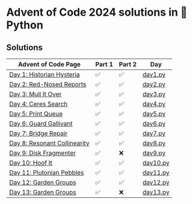 # Advent of Code 2024 solutions in 🐍 Python

## Solutions

| Advent of Code Page                                                 | Part 1 | Part 2 | Day                      |
|---------------------------------------------------------------------|--------|--------|--------------------------|
| [Day 1: Historian Hysteria](https://adventofcode.com/2024/day/1)    | ✅     | ✅     | [day1.py](aoc/day1.py)   |
| [Day 2: Red-Nosed Reports](https://adventofcode.com/2024/day/2)     | ✅     | ✅     | [day2.py](aoc/day2.py)   |
| [Day 3: Mull It Over](https://adventofcode.com/2024/day/3)          | ✅     | ✅     | [day3.py](aoc/day3.py)   |
| [Day 4: Ceres Search](https://adventofcode.com/2024/day/4)          | ✅     | ✅     | [day4.py](aoc/day4.py)   |
| [Day 5: Print Queue](https://adventofcode.com/2024/day/5)           | ✅     | ✅     | [day5.py](aoc/day5.py)   |
| [Day 6: Guard Gallivant](https://adventofcode.com/2024/day/6)       | ✅     | ✅     | [day6.py](aoc/day6.py)   |
| [Day 7: Bridge Repair](https://adventofcode.com/2024/day/7)         | ✅     | ✅     | [day7.py](aoc/day7.py)   |
| [Day 8: Resonant Collinearity](https://adventofcode.com/2024/day/8) | ✅     | ✅     | [day8.py](aoc/day8.py)   |
| [Day 9: Disk Fragmenter](https://adventofcode.com/2024/day/9)       | ✅     | ❌     | [day9.py](aoc/day9.py)   |
| [Day 10: Hoof It](https://adventofcode.com/2024/day/10)             | ✅     | ✅     | [day10.py](aoc/day10.py) |
| [Day 11: Plutonian Pebbles](https://adventofcode.com/2024/day/11)   | ✅     | ✅     | [day11.py](aoc/day11.py) |
| [Day 12: Garden Groups](https://adventofcode.com/2024/day/12)       | ✅     | ✅     | [day12.py](aoc/day12.py) |
| [Day 13: Garden Groups](https://adventofcode.com/2024/day/13)       | ✅     | ❌     | [day13.py](aoc/day13.py) |
